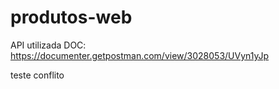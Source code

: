 # produtos-web

API utilizada DOC: https://documenter.getpostman.com/view/3028053/UVyn1yJp

teste conflito

